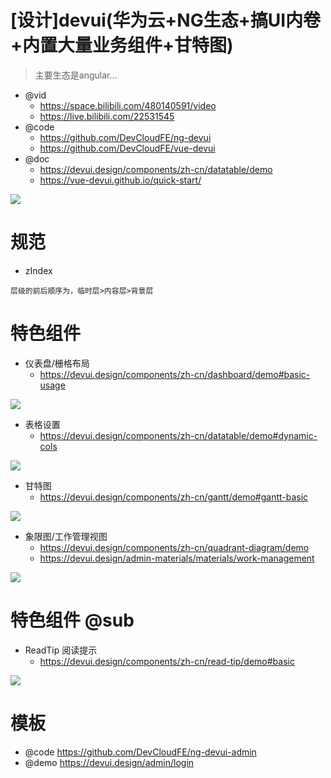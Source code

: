 # [设计]devui(华为云+NG生态+搞UI内卷+内置大量业务组件+甘特图)

> 主要生态是angular...

- @vid 
    - https://space.bilibili.com/480140591/video
    - https://live.bilibili.com/22531545
- @code
    - https://github.com/DevCloudFE/ng-devui
    - https://github.com/DevCloudFE/vue-devui
- @doc
    - https://devui.design/components/zh-cn/datatable/demo
    - https://vue-devui.github.io/quick-start/


![](https://luo0412.oss-cn-hangzhou.aliyuncs.com/1647266004906.png)

# 规范

- zIndex

```
层级的前后顺序为，临时层>内容层>背景层
```

# 特色组件

- 仪表盘/栅格布局
    - https://devui.design/components/zh-cn/dashboard/demo#basic-usage

![](https://luo0412.oss-cn-hangzhou.aliyuncs.com/1694701506051-KdsQawnT8bhG-image.png)

- 表格设置
    - https://devui.design/components/zh-cn/datatable/demo#dynamic-cols

![](https://luo0412.oss-cn-hangzhou.aliyuncs.com/1694701406247-PSNJRMFnCMHP-image.png)

- 甘特图
    - https://devui.design/components/zh-cn/gantt/demo#gantt-basic

![](https://luo0412.oss-cn-hangzhou.aliyuncs.com/1694701358682-j2w5r33B7dXj-image.png)

- 象限图/工作管理视图 
    - https://devui.design/components/zh-cn/quadrant-diagram/demo
    - https://devui.design/admin-materials/materials/work-management

![](https://luo0412.oss-cn-hangzhou.aliyuncs.com/1694700963889-fdyZyfEdtHym-image.png)

# 特色组件 @sub

- ReadTip 阅读提示
    - https://devui.design/components/zh-cn/read-tip/demo#basic

![](https://luo0412.oss-cn-hangzhou.aliyuncs.com/1694701576319-bj8Ec7G5QMSe-image.png)

# 模板

- @code https://github.com/DevCloudFE/ng-devui-admin
- @demo https://devui.design/admin/login  